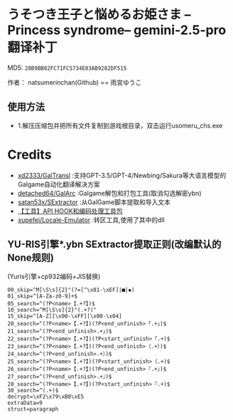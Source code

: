 # うそつき王子と悩めるお姫さま –Princess syndrome– gemini-2.5-pro翻译补丁 

MD5: `28B9BB02FC71FC5734E83AB9282DF515`

作者： natsumerinchan(Github) == 雨宮ゆうこ

## 使用方法
- 1.解压压缩包并把所有文件复制到游戏根目录，双击运行usomeru_chs.exe

# Credits

- [xd2333/GalTransl](https://github.com/xd2333/GalTransl.git) :支持GPT-3.5/GPT-4/Newbing/Sakura等大语言模型的Galgame自动化翻译解决方案
- [detached64/GalArc](https://github.com/detached64/GalArc.git) :Galgame解包和打包工具(取消勾选解密ybn)
- [satan53x/SExtractor](https://github.com/satan53x/SExtractor.git) :从GalGame脚本提取和导入文本
- [【工具】API HOOK和编码处理工具包](https://www.ai2.moe/topic/29225-【工具】api-hook和编码处理工具包)
- [xupefei/Locale-Emulator](https://github.com/xupefei/Locale-Emulator.git) :转区工具,使用了其中的dll


## YU-RIS引擎*.ybn SExtractor提取正则(改编默认的None规则)
(Yuris引擎+cp932编码+JIS替换)
```
00_skip=^M[\S\s]{2}"(?=[^\x81-\xEF]|■|◆)
01_skip=^[A-Za-z0-9]+$
05_search=^(?P<name>【.+?】)$
10_search=^M[\S\s]{2}"(.+?)"
15_skip=^[A-Z][\x00-\xFF][\x00-\x04]
20_search=^(?P<name>【.+?】)(?P<end_unfinish>「.+」)$
21_search=^(?P<end_unfinish>.+」)$
22_search=^(?P<name>【.+?】)(?P<start_unfinish>「.+)$
23_search=^(?P<name>【.+?】)(?P<end_unfinish>（.+）)$
24_search=^(?P<end_unfinish>.+）)$
25_search=^(?P<name>【.+?】)(?P<start_unfinish>（.+)$
26_search=^(?P<name>【.+?】)(?P<end_unfinish>『.+』)$
27_search=^(?P<end_unfinish>.+』)$
28_search=^(?P<name>【.+?】)(?P<start_unfinish>『.+)$
30_search=^(.+)$
decrypt=\xF2\x79\xB0\xE5
extraData=9
struct=paragraph
```

